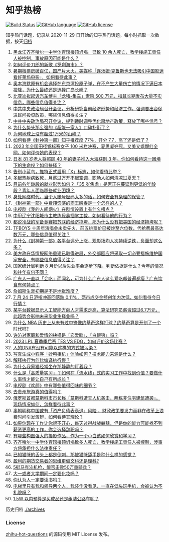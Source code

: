 # 知乎热榜
[![Build Status](https://github.com/ToWeLong/zhihu-hot-questions/workflows/CI/badge.svg)](https://github.com/ToWeLong/zhihu-hot-questions/actions)
[![GitHub language](https://img.shields.io/badge/language-golang-orange.svg)](https://golang.org/)
[![GitHub license](https://img.shields.io/github/license/ToWeLong/zhihu-hot-questions)](https://github.com/ToWeLong/zhihu-hot-questions/blob/main/LICENSE)

知乎热门话题，记录从 2020-11-29 日开始的知乎热门话题。每小时抓取一次数据，按天[归档](./archives)

<!-- BEGIN -->

1. [黑龙江齐齐哈尔一中学体育馆楼顶坍塌，已致 10 余人死亡，教学楼施工责任人被控制，事故原因可能是什么？](https://www.zhihu.com/question/613585807)
1. [如何评价刀郎的新歌《罗刹海市》？](https://www.zhihu.com/question/613552813)
1. [暑期档票房破百亿，国产片大火，美媒称「连汤姆·克鲁斯也无法吸引中国影迷看好莱坞电影」，如何看待此事？](https://www.zhihu.com/question/613582411)
1. [奥本海默原有机会选择在东京湾投原子弹，在不产生大量伤亡的情况下逼日本投降，为什么最终还是选择广岛长崎？](https://www.zhihu.com/question/613324286)
1. [比亚迪拟起诉汽车博主「龙猪-集车」索赔 500 万元，指其长期发布大量不实信息，哪些信息值得关注？](https://www.zhihu.com/question/613669161)
1. [中共中央政治局召开会议，分析研究当前经济形势和经济工作，强调要出台促进民间投资政策，哪些信息值得关注？](https://www.zhihu.com/question/613707359)
1. [中共中央政治局召开会议，提到适时调整优化房地产政策，释放了哪些信号？](https://www.zhihu.com/question/613709823)
1. [为什么势头那么强的《超能一家人》口碑扑街了？](https://www.zhihu.com/question/612702110)
1. [为何地球上没有超过1万米的山峰？](https://www.zhihu.com/question/511219653)
1. [如何看待《封神第一部》知乎推荐度 77%，开分 7.7，高了还是低了？](https://www.zhihu.com/question/613100198)
1. [2023 年全国田径锦标赛女子 100 米栏决赛，夏思凝夺冠，又美又飒爆红全网，如何评价她的表现？](https://www.zhihu.com/question/613669348)
1. [日本 81 岁老人将照顾 40 年的妻子推入大海获刑 3 年。你如何看待这一困境下的生命权？如何抉择？](https://www.zhihu.com/question/613071833)
1. [告别小蓝鸟，推特正式启用「X」标志，如何看待此举？](https://www.zhihu.com/question/613656278)
1. [多起热射病致死，月薪过万开不起空调，职场人如何清凉过夏天？](https://www.zhihu.com/question/613685894)
1. [目前各年龄段的就业形势如何？「35 岁焦虑」是否正在蔓延到更低的年龄段？青年人面临哪些就业困境？](https://www.zhihu.com/question/613561071)
1. [身处网络时代，当个人账号密码太多的话，如何安全有条理的保管？](https://www.zhihu.com/question/22485083)
1. [《封神第一部》中费翔饰演的商王殷寿是一个怎样的人？](https://www.zhihu.com/question/612908931)
1. [电视剧《我的人间烟火》在剧情设置上有什么槽点？](https://www.zhihu.com/question/613560629)
1. [中甲辽宁沈阳城市主教练段鑫掴掌主裁，如何看待他的行为？](https://www.zhihu.com/question/613609407)
1. [都说冷战的军备竞赛把苏联的经济拖垮，那为什么没有把美国的经济拖垮呢？](https://www.zhihu.com/question/598678603)
1. [TFBOYS 十周年演唱会未卖先火，前五排票价已被炒至六位数，代抢费最高达数万元，哪些信息值得关注？](https://www.zhihu.com/question/613656299)
1. [为什么《封神第一部》各平台评分上涨，观影场均人次持续逆跌，负面却这么多？](https://www.zhihu.com/question/613260889)
1. [美方称在华情报网络重建已取得进展，外交部回应将采取一切必要措施维护国家安全，有哪些信息值得关注？](https://www.zhihu.com/question/613700145)
1. [国家统计局判断 8 月份以后失业率会逐步下降，判断依据是什么？今年的情况和往年有何不同？](https://www.zhihu.com/question/613663823)
1. [广东人一直以「会吃」而闻名，可为什么广东人这么爱吃却普遍都瘦？广东饮食有何特点？](https://www.zhihu.com/question/604876995)
1. [詹姆斯生涯初期是不是地狱难度？](https://www.zhihu.com/question/613422154)
1. [7 月 24 日沪指冲高回落跌 0.11%，两市成交金额创年内次低，如何看待今日行情？](https://www.zhihu.com/question/613656302)
1. [某平台数据显示人工智能方向人才需求走高，算法研究员薪资超过6.7万元，此趋势会影响未来毕业生择业吗？](https://www.zhihu.com/question/613563811)
1. [为什么 NBA 历史上从未有过中锋像约基奇这样打球？约基奇算是开创了一个时代吗?](https://www.zhihu.com/question/605857191)
1. [许沁对家庭和爱情的抉择是「恋爱脑」、「白眼狼」吗？](https://www.zhihu.com/question/613015301)
1. [2023 LPL 夏季季后赛 TES VS EDG，如何评价这场比赛？](https://www.zhihu.com/question/613701699)
1. [人的DNA有没有可能以这样的方式被污染？](https://www.zhihu.com/question/613478055)
1. [写真生成小程序「妙鸭相机」体验如何？技术能力来源是什么？](https://www.zhihu.com/question/613419782)
1. [解释执行为何比编译执行慢？](https://www.zhihu.com/question/612246034)
1. [为什么我家猫经常坐在那静静的盯着我？](https://www.zhihu.com/question/508206051)
1. [什么是「高质量实习」？如何在「流水线」式的实习工作中找到价值？要做什么事情才能让自己有所成长？](https://www.zhihu.com/question/611893922)
1. [电视剧《欢颜》中有哪些值得回味的细节？](https://www.zhihu.com/question/612321655)
1. [去贵州旅游真的值得吗？](https://www.zhihu.com/question/324334636)
1. [俄罗斯首都莫斯科市市长称「莫斯科遭无人机袭击，两栋非住宅建筑遭袭」，现场情况如何，怎样看待此事？](https://www.zhihu.com/question/613663283)
1. [辜朝明称中国或有「资产负债表衰退」风险 ，财政政策要发力而非在改革上浪费时间引发激辩，如何看待其理论？](https://www.zhihu.com/question/613673771)
1. [如果你现在工作让你很不开心，每天过得战战兢兢，但是你的能力可能找不到薪资更高的工作，你会选择辞职吗？](https://www.zhihu.com/question/611794770)
1. [有哪些构图强大的摄影作品，作为一个小白该如何欣赏和学习？](https://www.zhihu.com/question/556243802)
1. [齐齐哈尔一中学体育馆楼顶坍塌致多人死亡，教学楼施工责任人被控制，涉事方将承担什么法律责任？](https://www.zhihu.com/question/613679792)
1. [已知猫咪的舌头上都是倒刺，那被猫咪舔手是种什么样的感觉？](https://www.zhihu.com/question/607691239)
1. [盈利的期货交易者的思维更偏文科还是理科?](https://www.zhihu.com/question/613680918)
1. [5挺马克沁机枪，能否击败50万重骑兵？](https://www.zhihu.com/question/610437355)
1. [大一或者大学期间一定要化妆吗？](https://www.zhihu.com/question/611885070)
1. [你认为人一定要读书吗？](https://www.zhihu.com/question/611908543)
1. [电梯里只有我和领导两个人，我装作没看见，一直在低头玩手机，会被认为不礼貌吗？](https://www.zhihu.com/question/612096800)
1. [1.5W 以内预算是买成品还是组装公路车呢？](https://www.zhihu.com/question/610360946)

<!-- END -->

历史归档 [./archives](./archives)


### License
[zhihu-hot-questions](https://github.com/towelong/zhihu-hot-questions) 的源码使用 MIT License 发布。